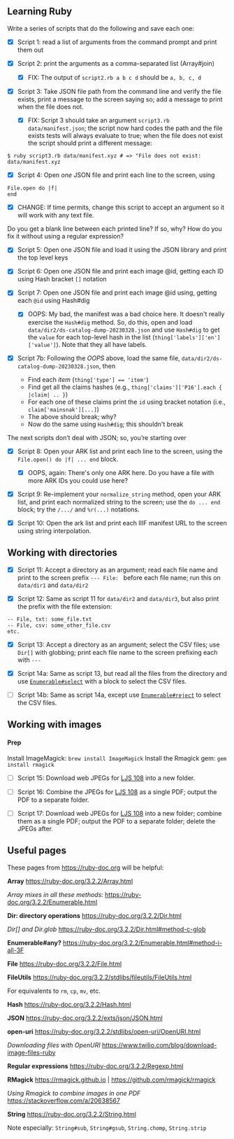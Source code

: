 ## Learning Ruby

Write a series of scripts that do the following and save each one:

- [x] Script 1: read a list of arguments from the command prompt and print them out

- [x] Script 2: print the arguments as a comma-separated list (Array#join)

  - [x] FIX: The output of `script2.rb a b c d` should be `a, b, c, d`

- [x] Script 3: Take JSON file path from the command line and verify the file exists, print a message to the screen saying so; add a message to print when the file does not.

  - [x] FIX: Script 3 should take an argument `script3.rb data/manifest.json`; the script now hard codes the path and the file exists tests will always evaluate to true; when the file does not exist the script should print a different message:

```shell
$ ruby script3.rb data/manifest.xyz # => "File does not exist: data/manifest.xyz
```

- [x] Script 4: Open _one_ JSON file and print each line to the screen, using
```
File.open do |f|
end
```
 - [x] CHANGE: If time permits, change this script to accept an argument so it will work with any text file.

Do you get a blank line between each printed line? If so, why? How do you fix it without using a regular expression?

- [x] Script 5: Open one JSON file and load it using the JSON library and print the top level keys

- [x] Script 6: Open one JSON file and print each image @id, getting each ID using Hash bracket `[]` notation

- [x] Script 7: Open one JSON file and print each image @id using, getting each `@id` using Hash#dig

  - [x] OOPS: My bad, the manifest was a bad choice here. It doesn't really exercise the `Hash#dig` method. So, do this, open and load `data/dir2/ds-catalog-dump-20230328.json` and use `Hash#dig` to get the `value` for each top-level hash in the list (`thing['labels']['en']['value']`). Note that they all have labels.

- [x] Script 7b: Following the *OOPS* above, load the same file, `data/dir2/ds-catalog-dump-20230328.json`, then

   - Find each *item* (`thing['type'] == 'item'`)
   - Find get all the claims hashes (e.g., `thing['claims']['P16'].each { |claim| .. }`)
   - For each one of these claims print the `id` using bracket notation (i.e., `claim['mainsnak'][...]`)
   - The above should break; why?
   - Now do the same using `Hash#dig`; this shouldn't break

The next scripts don’t deal with JSON; so, you’re starting over

- [x] Script 8: Open your ARK list and print each line to the screen, using the `File.open() do |f| ... end` block.

   - [x] OOPS, again: There's only one ARK here. Do you have a file with more ARK IDs you could use here?

- [x] Script 9: Re-implement your `normalize_string` method, open your ARK list, and print each normalized string to the screen; use the `do ... end` block; try the `/.../` and `%r(...)` notations.

- [x] Script 10: Open the ark list and print each IIIF manifest URL to the screen using string interpolation.

## Working with directories

- [x] Script 11: Accept a directory as an argument; read each file name and print to the screen prefix `--- File: ` before each file name; run this on `data/dir1` and `data/dir2`

- [x] Script 12: Same as script 11 for `data/dir2` and `data/dir3`, but also print the prefix with the file extension:

```
-- File, txt: some_file.txt
-- File, csv: some_other_file.csv
etc.
```

- [x] Script 13: Accept a directory as an argument; select the CSV files; use `Dir[]` with globbing; print each file name to the screen prefixing each with `--- `

- [x] Script 14a: Same as script 13, but read all the files from the directory and use [`Enumerable#select`](https://ruby-doc.org/3.2.2/Enumerable.html#method-i-select) with a block to select the CSV files.

- [ ] Script 14b: Same as script 14a, except use [`Enumerable#reject`](https://ruby-doc.org/3.2.2/Enumerable.html#method-i-reject) to select the CSV files.

## Working with images

#### Prep

Install ImageMagick: `brew install ImageMagick`
Install the Rmagick gem: `gem install rmagick`

- [ ] Script 15: Download web JPEGs for [LJS 108](https://openn.library.upenn.edu/Data/0001/html/ljs108.html) into a new folder.

- [ ] Script 16: Combine the JPEGs for [LJS 108](https://openn.library.upenn.edu/Data/0001/html/ljs108.html) as a single PDF; output the PDF to a separate folder.

- [ ] Script 17: Download web JPEGs for [LJS 108](https://openn.library.upenn.edu/Data/0001/html/ljs108.html) into a new folder; combine them as a single PDF; output the PDF to a separate folder; delete the JPEGs after.


## Useful pages

These pages from https://ruby-doc.org will be helpful:

**Array**
https://ruby-doc.org/3.2.2/Array.html

*Array mixes in all these methods:*
https://ruby-doc.org/3.2.2/Enumerable.html

**Dir: directory operations**
https://ruby-doc.org/3.2.2/Dir.html

*Dir[] and Dir.glob*
https://ruby-doc.org/3.2.2/Dir.html#method-c-glob

**Enumerable#any?**
https://ruby-doc.org/3.2.2/Enumerable.html#method-i-all-3F

**File**
https://ruby-doc.org/3.2.2/File.html

**FileUtils**
https://ruby-doc.org/3.2.2/stdlibs/fileutils/FileUtils.html

For equivalents to `rm`, `cp`, `mv`, etc.

**Hash**
https://ruby-doc.org/3.2.2/Hash.html

**JSON**
https://ruby-doc.org/3.2.2/exts/json/JSON.html

**open-uri**
https://ruby-doc.org/3.2.2/stdlibs/open-uri/OpenURI.html

*Downloading files with OpenURI*
https://www.twilio.com/blog/download-image-files-ruby

**Regular expressions**
https://ruby-doc.org/3.2.2/Regexp.html

**RMagick**
https://rmagick.github.io | https://github.com/rmagick/rmagick

*Using Rmagick to combine images in one PDF*
https://stackoverflow.com/a/20638567

**String**
https://ruby-doc.org/3.2.2/String.html

Note especially: `String#sub`, `String#gsub`, `String.chomp`, `String.strip`
